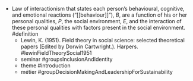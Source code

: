 - Law of interactionism that states each person’s behavioural, cognitive, and emotional reactions (“[[behaviour]]”), _B_, are a function of his or her personal qualities, _P_, the social environment, _E_, and the interaction of these personal qualities with factors present in the social environment. #definition
	- Lewin, K. (1951). Field theory in social science: selected theoretical papers (Edited by Dorwin Cartwright.). Harpers. #lewinFieldTheorySocial1951
	- seminar #groupsInclusionAndIdentity
	- theme #introduction
	- métier #groupDecisionMakingAndLeadershipForSustainability